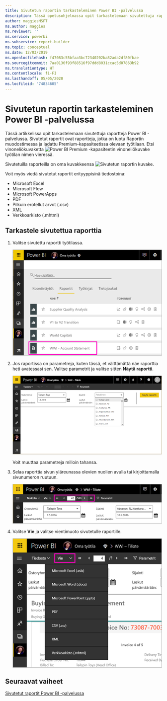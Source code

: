 ```yaml
---
title: Sivutetun raportin tarkasteleminen Power BI -palvelussa
description: Tässä opetusohjelmassa opit tarkastelemaan sivutettuja raportteja Power BI -palvelussa.
author: maggiesMSFT
ms.author: maggies
ms.reviewer: ''
ms.service: powerbi
ms.subservice: report-builder
ms.topic: conceptual
ms.date: 12/03/2019
ms.openlocfilehash: f47083c55bfaa3bc72340202ba82ada2df80fbae
ms.sourcegitcommit: 7aa0136f93f88516f97ddd8031ccac5d07863b92
ms.translationtype: HT
ms.contentlocale: fi-FI
ms.lasthandoff: 05/05/2020
ms.locfileid: "74834605"
---
```

# <a name="view-a-paginated-report-in-the-power-bi-service"></a>Sivutetun raportin tarkasteleminen Power BI -palvelussa

Tässä artikkelissa opit tarkastelemaan sivutettuja raportteja Power BI -palvelussa. Sivutetut raportit ovat raportteja, jotka on luotu Raportin muodostimessa ja ladattu Premium-kapasiteetissa olevaan työtilaan. Etsi vinoneliökuvaketta ![Power BI Premium -kapasiteetin vinoneliökuvake](media/paginated-reports-view-power-bi-service/premium-diamond.png) työtilan nimen vieressä. 

Sivutetuilla raporteilla on oma kuvakkeensa ![Sivutetun raportin kuvake](media/paginated-reports-view-power-bi-service/power-bi-paginated-report-icon.png).

Voit myös viedä sivutetut raportit erityyppisinä tiedostoina: 

- Microsoft Excel
- Microsoft Flow
- Microsoft PowerApps
- PDF
- Pilkuin erotellut arvot (.csv)
- XML
- Verkkoarkisto (.mhtml)

## <a name="view-a-paginated-report"></a>Tarkastele sivutettua raporttia

1. Valitse sivutettu raportti työtilassa.

    ![Sivutettu raportti Power BI -palvelussa](media/paginated-reports-view-power-bi-service/power-bi-paginated-report-in-service.png)

2. Jos raportissa on parametreja, kuten tässä, et välttämättä näe raporttia heti avatessasi sen. Valitse parametrit ja valitse sitten **Näytä raportti**. 

     ![Parametrien valinta raportin tarkastelua varten](media/paginated-reports-view-power-bi-service/power-bi-paginated-select-parameters.png)

    Voit muuttaa parametreja milloin tahansa.

1. Selaa raporttia sivun yläreunassa olevien nuolien avulla tai kirjoittamalla sivunumeron ruutuun.
    
   ![Raportin selaaminen](media/paginated-reports-view-power-bi-service/power-bi-paginated-page-thru-report.png)

4. Valitse **Vie** ja valitse vientimuoto sivutetulle raportille.

    ![Vientimuodon valinta](media/paginated-reports-view-power-bi-service/power-bi-paginated-export.png)


## <a name="next-steps"></a>Seuraavat vaiheet

[Sivutetut raportit Power BI -palvelussa](end-user-paginated-report.md)
